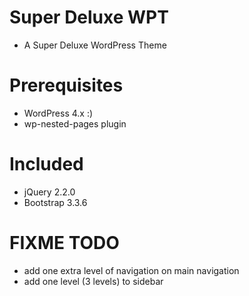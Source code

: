 # Super Deluxe WPT
- A Super Deluxe WordPress Theme

# Prerequisites
- WordPress 4.x :)
- wp-nested-pages plugin

# Included
- jQuery 2.2.0
- Bootstrap 3.3.6

# FIXME TODO
- add one extra level of navigation on main navigation
- add one level (3 levels) to sidebar

